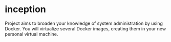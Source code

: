 # inception
Project aims to broaden your knowledge of system administration by using Docker. You will virtualize several Docker images, creating them in your new personal virtual machine.
